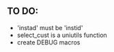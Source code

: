 TO DO:
-----

* 'instad' must be 'instid'
* select_cust is a uniutils function
* create DEBUG macros
